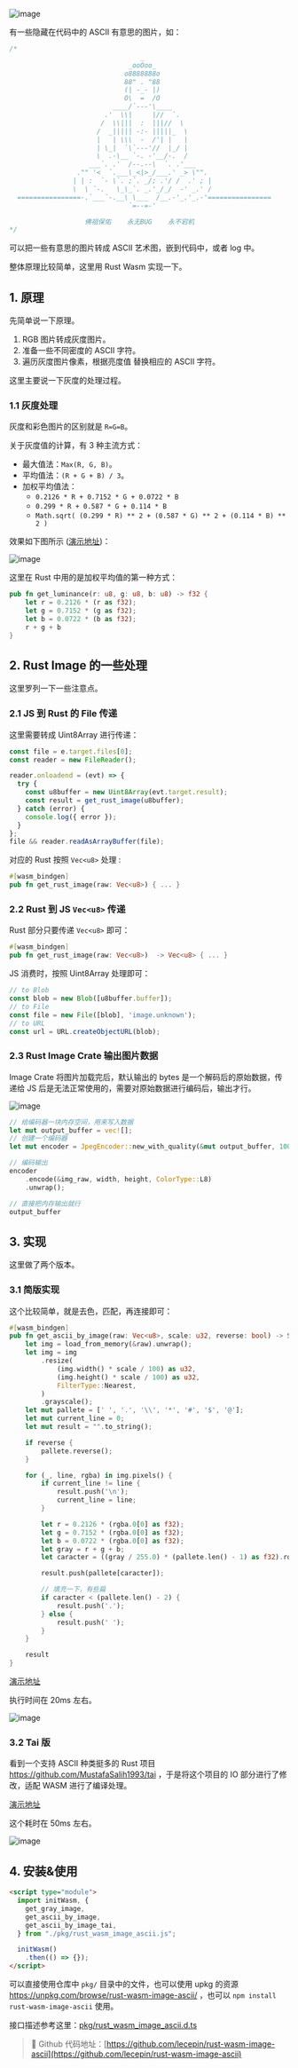 ![image](https://user-images.githubusercontent.com/11046969/185098055-64d35b39-be09-4ced-b524-e3e1071a5da5.png)



有一些隐藏在代码中的 ASCII 有意思的图片，如：

```js
/*
                                 _
                              _ooOoo_
                             o8888888o
                             88" . "88
                             (| -_- |)
                             O\  =  /O
                          ____/`---'\____
                        .'  \\|     |//  `.
                       /  \\|||  :  |||//  \
                      /  _||||| -:- |||||_  \
                      |   | \\\  -  /'| |   |
                      | \_|  `\`---'//  |_/ |
                      \  .-\__ `-. -'__/-.  /
                    ___`. .'  /--.--\  `. .'___
                 ."" '<  `.___\_<|>_/___.' _> \"".
                | | :  `- \`. ;`. _/; .'/ /  .' ; |    
                \  \ `-.   \_\_`. _.'_/_/  -' _.' /
  ================-.`___`-.__\ \___  /__.-'_.'_.-'================
                              `=--=-'                  

                   佛祖保佑    永无BUG    永不宕机
*/
```

可以把一些有意思的图片转成 ASCII 艺术图，嵌到代码中，或者 log 中。

整体原理比较简单，这里用 Rust Wasm 实现一下。

## 1. 原理

先简单说一下原理。

1. RGB 图片转成灰度图片。
2. 准备一些不同密度的 ASCII 字符。
3. 遍历灰度图片像素，根据亮度值 替换相应的 ASCII 字符。

这里主要说一下灰度的处理过程。

### 1.1 灰度处理

灰度和彩色图片的区别就是 `R=G=B`。

关于灰度值的计算，有 3 种主流方式：
- 最大值法：`Max(R, G, B)`。
- 平均值法：`(R + G + B) / 3`。
- 加权平均值法：
  - `0.2126 * R + 0.7152 * G + 0.0722 * B`
  - `0.299 * R + 0.587 * G + 0.114 * B`
  - `Math.sqrt( (0.299 * R) ** 2 + (0.587 * G) ** 2 + (0.114 * B) ** 2 )`

效果如下图所示 ([演示地址](https://lecepin.github.io/rust-wasm-image-ascii/gray.html))：

![image](https://user-images.githubusercontent.com/11046969/185090833-cd71e959-2ac1-4abb-ad0e-c140b07349f5.png)

这里在 Rust 中用的是加权平均值的第一种方式：

```rust
pub fn get_luminance(r: u8, g: u8, b: u8) -> f32 {
    let r = 0.2126 * (r as f32);
    let g = 0.7152 * (g as f32);
    let b = 0.0722 * (b as f32);
    r + g + b
}
```

## 2. Rust Image 的一些处理

这里罗列一下一些注意点。

### 2.1 JS 到 Rust 的 File 传递

这里需要转成 Uint8Array 进行传递：

```js
const file = e.target.files[0];
const reader = new FileReader();

reader.onloadend = (evt) => {
  try {
    const u8buffer = new Uint8Array(evt.target.result);
    const result = get_rust_image(u8buffer);
  } catch (error) {
    console.log({ error });
  }
};
file && reader.readAsArrayBuffer(file);
```

对应的 Rust 按照 `Vec<u8>` 处理 :
```rust
#[wasm_bindgen]
pub fn get_rust_image(raw: Vec<u8>) { ... }
```

### 2.2 Rust 到 JS `Vec<u8>` 传递

Rust 部分只要传递 `Vec<u8>` 即可：
```rust
#[wasm_bindgen]
pub fn get_rust_image(raw: Vec<u8>)  -> Vec<u8> { ... }
```

JS 消费时，按照 Uint8Array 处理即可：

```js
// to Blob
const blob = new Blob([u8buffer.buffer]);
// to File
const file = new File([blob], 'image.unknown');
// to URL
const url = URL.createObjectURL(blob);
```

### 2.3 Rust Image Crate 输出图片数据

Image Crate 将图片加载完后，默认输出的 bytes 是一个解码后的原始数据，传递给 JS 后是无法正常使用的，需要对原始数据进行编码后，输出才行。

![image](https://user-images.githubusercontent.com/11046969/185090956-5295e17a-e578-4271-ba92-7a65b96cef7c.png)


```rust
// 给编码器一块内存空间，用来写入数据
let mut output_buffer = vec![];
// 创建一个编码器
let mut encoder = JpegEncoder::new_with_quality(&mut output_buffer, 100);

// 编码输出
encoder
    .encode(&img_raw, width, height, ColorType::L8)
    .unwrap();

// 直接把内存输出就行
output_buffer
```

## 3. 实现

这里做了两个版本。

### 3.1 简版实现

这个比较简单，就是去色，匹配，再连接即可：

```rust
#[wasm_bindgen]
pub fn get_ascii_by_image(raw: Vec<u8>, scale: u32, reverse: bool) -> String {
    let img = load_from_memory(&raw).unwrap();
    let img = img
        .resize(
            (img.width() * scale / 100) as u32,
            (img.height() * scale / 100) as u32,
            FilterType::Nearest,
        )
        .grayscale();
    let mut pallete = [' ', '.', '\\', '*', '#', '$', '@'];
    let mut current_line = 0;
    let mut result = "".to_string();

    if reverse {
        pallete.reverse();
    }

    for (_, line, rgba) in img.pixels() {
        if current_line != line {
            result.push('\n');
            current_line = line;
        }

        let r = 0.2126 * (rgba.0[0] as f32);
        let g = 0.7152 * (rgba.0[0] as f32);
        let b = 0.0722 * (rgba.0[0] as f32);
        let gray = r + g + b;
        let caracter = ((gray / 255.0) * (pallete.len() - 1) as f32).round() as usize;

        result.push(pallete[caracter]);

        // 填充一下，有些扁
        if caracter < (pallete.len() - 2) {
            result.push('.');
        } else {
            result.push(' ');
        }
    }

    result
}
```
[演示地址](https://lecepin.github.io/rust-wasm-image-ascii/test.html)

执行时间在 20ms 左右。

![image](https://user-images.githubusercontent.com/11046969/185091081-dd6b53d2-b5b8-4b57-80ec-1abfce14487d.png)


### 3.2 Tai 版

看到一个支持 ASCII 种类挺多的 Rust 项目 https://github.com/MustafaSalih1993/tai ，于是将这个项目的 IO 部分进行了修改，适配 WASM 进行了编译处理。

[演示地址](https://lecepin.github.io/rust-wasm-image-ascii/index.html)

这个耗时在 50ms 左右。

![image](https://user-images.githubusercontent.com/11046969/185091133-0c6d6dd7-4a0a-48d2-99b4-12ee6606e2f8.png)

## 4. 安装&使用


```html
<script type="module">
  import initWasm, {
    get_gray_image,
    get_ascii_by_image,
    get_ascii_by_image_tai,
  } from "./pkg/rust_wasm_image_ascii.js";

  initWasm()
    .then(() => {});
</script>
```

可以直接使用仓库中 `pkg/` 目录中的文件，也可以使用 upkg 的资源 https://unpkg.com/browse/rust-wasm-image-ascii/ ，也可以 `npm install rust-wasm-image-ascii` 使用。

接口描述参考这里：[pkg/rust_wasm_image_ascii.d.ts](https://github.com/lecepin/rust-wasm-image-ascii/blob/master/pkg/rust_wasm_image_ascii.d.ts)

> 🌟 Github 代码地址：[https://github.com/lecepin/rust-wasm-image-ascii](https://github.com/lecepin/rust-wasm-image-ascii)

